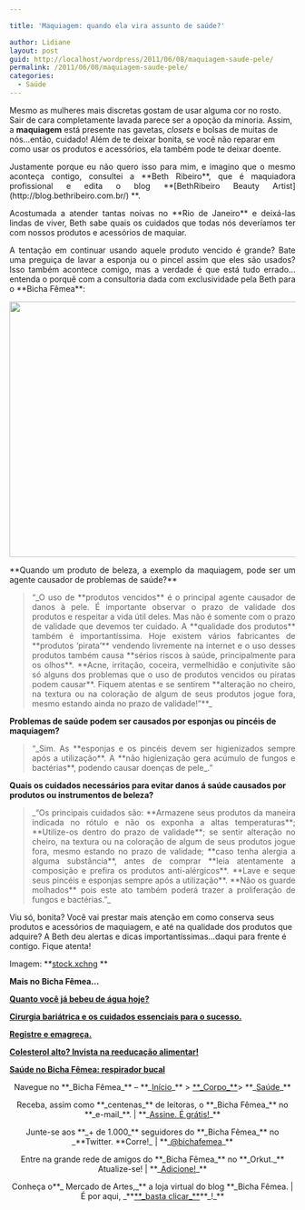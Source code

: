 ```yaml
---

title: 'Maquiagem: quando ela vira assunto de saúde?'

author: Lidiane
layout: post
guid: http://localhost/wordpress/2011/06/08/maquiagem-saude-pele/
permalink: /2011/06/08/maquiagem-saude-pele/
categories:
  - Saúde
---
```

Mesmo as mulheres mais discretas gostam de usar alguma cor no rosto. Sair de cara completamente lavada parece ser a opoção da minoria. Assim, a **maquiagem** está presente nas gavetas, _closets_ e bolsas de muitas de nós…então, cuidado! Além de te deixar bonita, se você não reparar em como usar os produtos e acessórios, ela também pode te deixar doente.

<p style="text-align: justify;">
  Justamente porque eu não quero isso para mim, e imagino que o mesmo aconteça contigo, consultei a **Beth Ribeiro**, que é maquiadora profissional e edita o blog **[BethRibeiro Beauty Artist](http://blog.bethribeiro.com.br/) **.
</p>

<p style="text-align: justify;">
  <!--more-->
</p>

<p style="text-align: justify;">
  Acostumada a atender tantas noivas no **Rio de Janeiro** e deixá-las lindas de viver, Beth sabe quais os cuidados que todas nós deveríamos ter com nossos produtos e acessórios de maquiar.
</p>

<p style="text-align: justify;">
  A tentação em continuar usando aquele produto vencido é grande? Bate uma preguiça de lavar a esponja ou o pincel assim que eles são usados? Isso também acontece comigo, mas a verdade é que está tudo errado… entenda o porquê com a consultoria dada com exclusividade pela Beth para o **Bicha Fêmea**:
</p>

<p style="text-align: center;">
  <a href="http://www.trololodemulher.com.br/blog/wp-content/uploads/2011/06/maquiagem-saude-da-pele.jpg"><img class="alignnone size-full wp-image-6497" title="maquiagem saúde da pele" src="http://www.trololodemulher.com.br/blog/wp-content/uploads/2011/06/maquiagem-saude-da-pele.jpg" alt="" width="600" height="450" /></a>
</p>

<p style="text-align: justify;">
  **Quando um produto de beleza, a exemplo da maquiagem, pode ser um agente causador de problemas de saúde?**
</p>

> <p style="text-align: justify;">
>   “_O uso de **produtos vencidos** é o principal agente causador de danos à pele. É importante observar o prazo de validade dos produtos e respeitar a vida útil deles. Mas não é somente com o prazo de validade que devemos ter cuidado. A **qualidade dos produtos** também é importantíssima. Hoje existem vários fabricantes de **produtos &#8216;pirata&#8217;** vendendo livremente na internet e o uso desses produtos também causa **sérios riscos à saúde, principalmente para os olhos**. **Acne, irritação, coceira, vermelhidão e conjutivite são só alguns dos problemas que o uso de produtos vencidos ou piratas podem causar**. Fiquem atentas e se sentirem **alteração no cheiro, na textura ou na coloração de algum de seus produtos jogue fora, mesmo estando ainda no prazo de validade!”**_
> </p>

**Problemas de saúde podem ser causados por esponjas ou pincéis de maquiagem?**

> <p style="text-align: justify;">
>   “_Sim. As **esponjas e os pincéis devem ser higienizados sempre após a utilização**. A **não higienização gera acúmulo de fungos e bactérias**, podendo causar doenças de pele_.”
> </p>

**Quais os cuidados necessários para evitar danos á saúde causados por produtos ou instrumentos de beleza?**

> <p style="text-align: justify;">
>   _“Os principais cuidados são: **Armazene seus produtos da maneira indicada no rótulo e não os exponha a altas temperaturas**; **Utilize-os dentro do prazo de validade**; se sentir alteração no cheiro, na textura ou na coloração de algum de seus produtos jogue fora, mesmo estando no prazo de validade; **caso tenha alergia a alguma substância**, antes de comprar **leia atentamente a composição e prefira os produtos anti-alérgicos**. **Lave e seque seus pincéis e esponjas sempre após a utilização**. **Não os guarde molhados** pois este ato também poderá trazer a proliferação de fungos e bactérias.”_
> </p>

Viu só, bonita? Você vai prestar mais atenção em como conserva seus produtos e acessórios de maquiagem, e até na qualidade dos produtos que adquire? A Beth deu alertas e dicas importantíssimas…daqui para frente é contigo. Fique atenta!

Imagem: **[stock.xchng](http://www.sxc.hu/) **

**Mais no Bicha Fêmea…**

**[Quanto você já bebeu de água hoje?](http://www.trololodemulher.com.br/2011/06/03/agua-saude-2/)**

**[Cirurgia bariátrica e os cuidados essenciais para o sucesso.](http://www.trololodemulher.com.br/2011/03/18/cirurgia-bariatrica/)**

**[Registre e emagreça.](http://www.trololodemulher.com.br/2011/03/11/registre-e-emagreca/)**

**[Colesterol alto? Invista na reeducação alimentar!](http://www.trololodemulher.com.br/2010/12/03/reeducacao-alimentar/)**

**[Saúde no Bicha Fêmea: respirador bucal](http://www.trololodemulher.com.br/2010/08/18/saude-respirador-bucal/)**

<p style="text-align: center;">
  Navegue no **_Bicha Fêmea_** – **_<a href="http://www.trololodemulher.com.br/">Início</a>_** > <a href="http://www.trololodemulher.com.br/corpo/">**_Corpo_**</a>> **_<a href="http://www.trololodemulher.com.br/category/do-corpo/saude/">Saúde</a>_**
</p>

<p style="text-align: center;">
  Receba, assim como **_centenas_** de leitoras, o **_Bicha Fêmea_** no **_e-mail_**. | **_<a href="http://feedburner.google.com/fb/a/mailverify?uri=blogbichafemea&loc=pt_BR">Assine. É grátis!</a>_**
</p>

<p style="text-align: center;">
  Junte-se aos **_+ de 1.000_** seguidores do **_Bicha Fêmea_** no _**Twitter. **Corre!_ | **_<a href="http://twitter.com/bichafemea">@bichafemea</a>_**
</p>

<p style="text-align: center;">
  Entre na grande rede de amigos do **_Bicha Fêmea_** no **_Orkut._** Atualize-se! | **_<a href="http://www.orkut.com.br/Main#Profile?uid=5161612886294499900">Adicione!</a>_**
</p>

<p style="text-align: center;">
  Conheça o**_ Mercado de Artes,_** a loja virtual do blog **_Bicha Fêmea. | É por aqui, _**<a href="http://www.trololodemulher.com.br/loja/">**_basta clicar_**</a>**_!_**
</p>